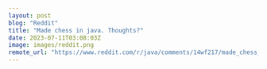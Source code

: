 ```yaml
---
layout: post
blog: "Reddit"
title: "Made chess in java. Thoughts?"
date: 2023-07-11T03:08:03Z
image: images/reddit.png
remote_url: "https://www.reddit.com/r/java/comments/14wf217/made_chess_in_java_thoughts/"
---
```

